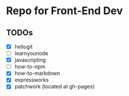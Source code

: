 # Repo for Front-End Dev

## TODOs
- [X] hellogit
- [ ] learnyounode
- [X] javascripting
- [ ] how-to-npm
- [X] how-to-markdown
- [X] expressworks
- [X] patchwork (located at gh-pages)
